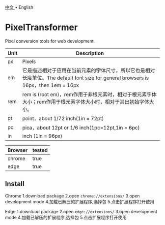 <p align="left">
    <a href="README.md">
        中文
    </a>
    <span> • </span>
    <span>
        English
    </span>
</p>

# PixelTransformer

Pixel conversion tools for web development.

|Unit|Description|
|---|---|
|px|Pixels|
|em|它是描述相对于应用在当前元素的字体尺寸，所以它也是相对长度单位。The default font size for general browsers is 16px，then 1em = 16px|
|rem|rem is (root em)，rem作用于非根元素时，相对于根元素字体大小；rem作用于根元素字体大小时，相对于其出初始字体大小。|
|pt|point，about 1/72 inch(1in = 72pt)|
|pc|pica，about 12pt or 1/6 inch(1pc=12pt,1in = 6pc)|
|in|inch (1in = 96px)|

|Browser|tested|
|---|---|
|chrome|true|
|edge|true|

## Install
Chrome
1.download package
2.open `chrome://extensions/`
3.open development mode
4.加载已解压的扩展程序,选择包
5.点击扩展程序打开使用

Edge
1.download package
2.open `edge://extensions/`
3.open development mode
4.加载已解压的扩展程序,选择包
5.点击扩展程序打开使用
